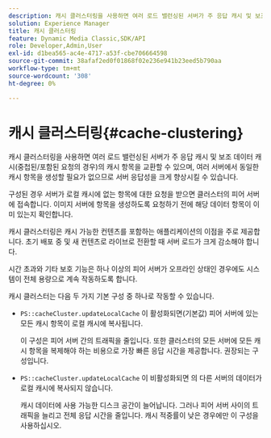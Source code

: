 ```yaml
---
description: 캐시 클러스터링을 사용하면 여러 로드 밸런싱된 서버가 주 응답 캐시 및 보조 데이터 캐시(중첩된/포함된 요청의 경우)의 캐시 항목을 교환할 수 있으며, 여러 서버에서 동일한 캐시 항목을 생성할 필요가 없으므로 서버 응답성을 크게 향상시킬 수 있습니다.
solution: Experience Manager
title: 캐시 클러스터링
feature: Dynamic Media Classic,SDK/API
role: Developer,Admin,User
exl-id: d1bea565-ac4e-4717-a53f-cbe706664598
source-git-commit: 38afaf2ed0f01868f02e236e941b23eed5b790aa
workflow-type: tm+mt
source-wordcount: '308'
ht-degree: 0%

---
```


# 캐시 클러스터링{#cache-clustering}

캐시 클러스터링을 사용하면 여러 로드 밸런싱된 서버가 주 응답 캐시 및 보조 데이터 캐시(중첩된/포함된 요청의 경우)의 캐시 항목을 교환할 수 있으며, 여러 서버에서 동일한 캐시 항목을 생성할 필요가 없으므로 서버 응답성을 크게 향상시킬 수 있습니다.

구성된 경우 서버가 로컬 캐시에 없는 항목에 대한 요청을 받으면 클러스터의 피어 서버에 접속합니다. 이미지 서버에 항목을 생성하도록 요청하기 전에 해당 데이터 항목이 이미 있는지 확인합니다.

캐시 클러스터링은 캐시 가능한 컨텐츠를 포함하는 애플리케이션의 이점을 주로 제공합니다. 초기 배포 중 및 새 컨텐츠로 라이브로 전환할 때 서버 로드가 크게 감소해야 합니다.

시간 초과와 기타 보호 기능은 하나 이상의 피어 서버가 오프라인 상태인 경우에도 시스템이 전체 용량으로 계속 작동하도록 합니다.

캐시 클러스터는 다음 두 가지 기본 구성 중 하나로 작동할 수 있습니다.

* `PS::cacheCluster.updateLocalCache` 이 활성화되면(기본값) 피어 서버에 있는 모든 캐시 항목이 로컬 캐시에 복사됩니다.

   이 구성은 피어 서버 간의 트래픽을 줄입니다. 또한 클러스터의 모든 서버에 모든 캐시 항목을 복제해야 하는 비용으로 가장 빠른 응답 시간을 제공합니다. 권장되는 구성입니다.

* `PS::cacheCluster.updateLocalCache` 이 비활성화되면 의 다른 서버의 데이터가 로컬 캐시에 복사되지 않습니다.

   캐시 데이터에 사용 가능한 디스크 공간이 늘어납니다. 그러나 피어 서버 사이의 트래픽을 늘리고 전체 응답 시간을 줄입니다. 캐시 적중률이 낮은 경우에만 이 구성을 사용하십시오.
